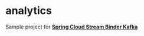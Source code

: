 # analytics

Sample project for [<b>Spring Cloud Stream Binder Kafka</b>](https://cloud.spring.io/spring-cloud-stream-binder-kafka/)
